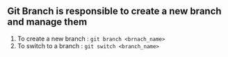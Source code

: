 ## Git Branch is responsible to create a new branch and manage them


1. To create a new branch : `git branch <brnach_name>`
2. To switch to a branch : `git switch <branch_name>`
